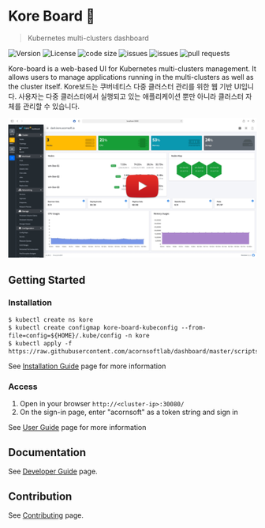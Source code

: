 # Kore Board :whale:
> Kubernetes multi-clusters dashboard

![Version](https://img.shields.io/github/release/acornsoftlab/dashboard) ![License](https://img.shields.io/github/license/acornsoftlab/dashboard) ![code size](https://img.shields.io/github/languages/code-size/acornsoftlab/dashboard)  ![issues](https://img.shields.io/github/issues/acornsoftlab/dashboard) ![issues](https://img.shields.io/github/issues-closed/acornsoftlab/dashboard) ![pull requests](https://img.shields.io/github/issues-pr-closed/acornsoftlab/dashboard) 

Kore-board is a web-based UI for Kubernetes multi-clusters management.  It allows users to manage applications running in the multi-clusters as well as the cluster itself.
Kore보드는 쿠버네티스 다중 클러스터 관리를 위한 웹 기반 UI입니다. 사용자는 다중 클러스터에서 실행되고 있는 애플리케이션 뿐만 아니라 클러스터 자체를 관리할 수 있습니다.

[![Screenshot](./docs/images/sc-youtube.jpg)](https://www.youtube.com/watch?v=Z75pBBqL0u8)

## Getting Started

### Installation

```
$ kubectl create ns kore
$ kubectl create configmap kore-board-kubeconfig --from-file=config=${HOME}/.kube/config -n kore
$ kubectl apply -f https://raw.githubusercontent.com/acornsoftlab/dashboard/master/scripts/install/kuberntes/recommended.yaml
```
See [Installation Guide](./docs/user/installation.md) page for more information

### Access

1. Open in your browser `http://<cluster-ip>:30080/`
2. On the sign-in page, enter "acornsoft" as a token string and sign in


See [User Guide](./docs/user/README.md) page for more information

## Documentation

See [Developer Guide](./docs/developer/README.md) page.

## Contribution

See [Contributing](./CONTRIBUTING.md) page.